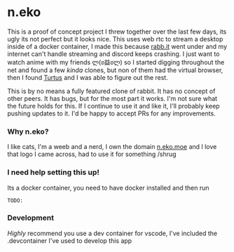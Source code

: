 # n.eko
This is a proof of concept project I threw together over the last few days, its ugly its not perfect but it looks nice. This uses web rtc to stream a desktop inside of a docker container, I made this because [rabb.it](https://en.wikipedia.org/wiki/Rabb.it) went under and my internet can't handle streaming and discord keeps crashing. I just want to watch anime with my friends ლ(ಠ益ಠლ) so I started digging throughout the net and found a few *kinda* clones, but non of them had the virtual browser, then I found [Turtus](https://github.com/Khauri/Turtus) and I was able to figure out the rest. 

This is by no means a fully featured clone of rabbit. It has no concept of other peers. It has bugs, but for the most part it works. I'm not sure what the future holds for this. If I continue to use it and like it, I'll probably keep pushing updates to it. I'd be happy to accept PRs for any improvements. 

### Why n.eko?
I like cats, I'm a weeb and a nerd, I own the domain [n.eko.moe](https://n.eko.moe/) and I love that logo I came across, had to use it for something /shrug

### I need help setting this up!
Its a docker container, you need to have docker installed and then run

```
TODO:
```

### Development
*Highly* recommend you use a dev container for vscode, I've included the .devcontainer I've used to develop this app 